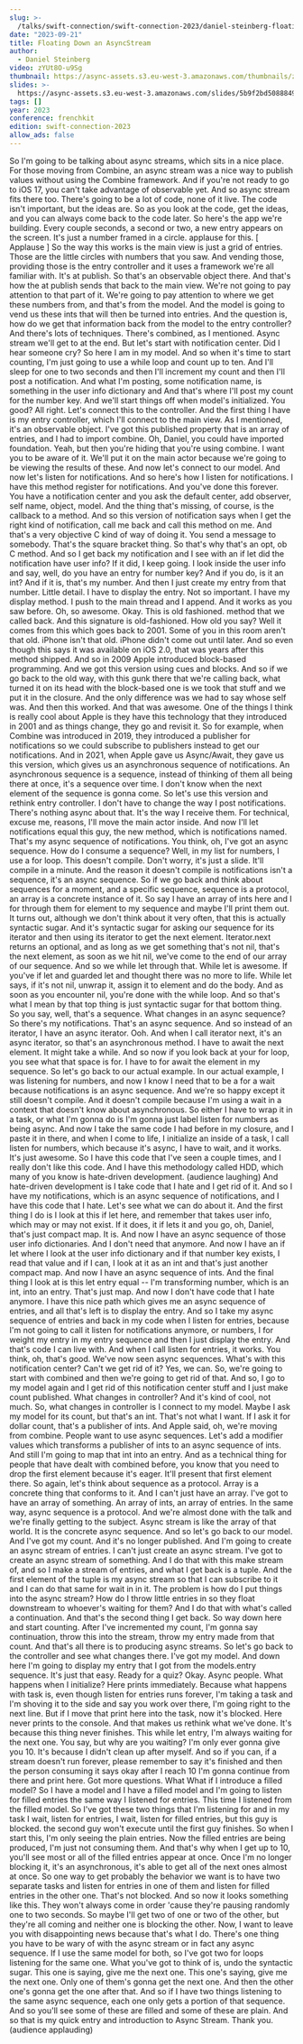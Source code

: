 ```yaml
---
slug: >-
  /talks/swift-connection/swift-connection-2023/daniel-steinberg-floating-down-an-asyncstream
date: "2023-09-21"
title: Floating Down an AsyncStream
author:
  - Daniel Steinberg
video: zYUt8O-u9Sg
thumbnail: https://async-assets.s3.eu-west-3.amazonaws.com/thumbnails/zYUt8O-u9Sg.jpg
slides: >-
  https://async-assets.s3.eu-west-3.amazonaws.com/slides/5b9f2bd5088849bbbeebebbf53df8f89/slides.pdf
tags: []
year: 2023
conference: frenchkit
edition: swift-connection-2023
allow_ads: false
---
```


So I'm going to be talking about async streams, which sits in a nice place.
For those moving from Combine, an async stream was a nice way to publish values without using the Combine framework.
And if you're not ready to go to iOS 17, you can't take advantage of observable yet.
And so async stream fits there too.
There's going to be a lot of code, none of it live.
The code isn't important, but the ideas are.
So as you look at the code, get the ideas, and you can always come back to the code later.
So here's the app we're building.
Every couple seconds, a second or two, a new entry appears on the screen.
It's just a number framed in a circle. applause for this. [ Applause ]
So the way this works is the main view is just a grid of entries. Those are the little circles with numbers that you saw. And vending those, providing those is the entry controller and it uses a framework we're all familiar with. It's at publish. So that's an observable object there. And that's how the at publish sends that back to the main view. We're not going to pay attention to that part of it. We're going to pay attention to where we get these numbers from, and that's from the model. And the model is going to vend us these ints that will then be turned into entries. And the question is, how do we get that information back from the model to the entry controller? And there's lots of techniques. There's combined, as I mentioned. Async stream we'll get to at the end. But let's start with notification center.
Did I hear someone cry?
So here I am in my model.
And so when it's time to start counting, I'm just going to use a while loop and count up to ten.
And I'll sleep for one to two seconds and then I'll increment my count and then I'll post a notification.
And what I'm posting, some notification name, is something in the user info dictionary and
And that's where I'll post my count for the number key.
And we'll start things off when model's initialized.
You good?
All right.
Let's connect this to the controller.
And the first thing I have is my entry controller, which I'll connect to the main view.
As I mentioned, it's an observable object.
I've got this published property that is an array of entries, and I had to import combine.
Oh, Daniel, you could have imported foundation.
Yeah, but then you're hiding that you're using combine.
I want you to be aware of it.
We'll put it on the main actor because we're going to be viewing the results of these.
And now let's connect to our model.
And now let's listen for notifications.
And so here's how I listen for notifications.
I have this method register for notifications.
And you've done this forever.
You have a notification center and you ask the default center, add observer, self name, object, model.
And the thing that's missing, of course, is the callback to a method.
And so this version of notification says when I get the right kind of notification, call me back and call this method on me.
And that's a very objective C kind of way of doing it.
You send a message to somebody.
That's the square bracket thing.
So that's why that's an opt, ob C method.
And so I get back my notification and I see with an if let did the notification have user info?
If it did, I keep going.
I look inside the user info and say, well, do you have an entry for number key?
And if you do, is it an int?
And if it is, that's my number.
And then I just create my entry from that number.
Little detail.
I have to display the entry.
Not so important.
I have my display method.
I push to the main thread and I append.
And it works as you saw before.
Oh, so awesome.
Okay.
This is old fashioned. method that we called back. And this signature is old-fashioned. How old you say? Well it comes from this which goes back to 2001. Some of you in this room aren't that old. iPhone isn't that old. iPhone didn't come out until later. And so even though this says it was available on iOS 2.0, that was years after this method shipped. And so in 2009 Apple introduced block-based programming.
And we got this version using cues and blocks.
And so if we go back to the old way, with this gunk there that we're calling back, what turned it on its head with the block-based one is we took that stuff and we put it in the closure.
And the only difference was we had to say whose self was.
And then this worked. And that was awesome.
One of the things I think is really cool about Apple is they have this technology that they introduced in 2001 and as things change, they go and revisit it.
So for example, when Combine was introduced in 2019, they introduced a publisher for notifications so we could subscribe to publishers instead to get our notifications.
And in 2021, when Apple gave us Async/Await, they gave us this version, which gives us an asynchronous sequence of notifications.
An asynchronous sequence is a sequence, instead of thinking of them all being there at once, it's a sequence over time.
I don't know when the next element of the sequence is gonna come.
So let's use this version and rethink entry controller.
I don't have to change the way I post notifications.
There's nothing async about that.
It's the way I receive them.
For technical, excuse me, reasons,
I'll move the main actor inside.
And now I'll let notifications equal this guy, the new method, which is notifications named.
That's my async sequence of notifications.
You think, oh, I've got an async sequence.
How do I consume a sequence?
Well, in my list for numbers, I use a for loop.
This doesn't compile.
Don't worry, it's just a slide.
It'll compile in a minute.
And the reason it doesn't compile is notifications isn't a sequence, it's an async sequence.
So if we go back and think about sequences for a moment, and a specific sequence, sequence is a protocol, an array is a concrete instance of it.
So say I have an array of ints here and I for through them for element to my sequence and maybe I'll print them out. It turns out, although we don't think about it very often, that this is actually syntactic sugar.
And it's syntactic sugar for asking our sequence for its iterator and then using its iterator to get the next element.
Iterator.next returns an optional, and as long as we get something that's not nil, that's the next element, as soon as we hit nil, we've come to the end of our array of our sequence.
And so we while let through that.
While let is awesome.
If you've if let and guarded let and thought there was no more to life.
While let says, if it's not nil, unwrap it, assign it to element and do the body.
And as soon as you encounter nil, you're done with the while loop.
And so that's what I mean by that top thing is just syntactic sugar for that bottom thing.
So you say, well, that's a sequence.
What changes in an async sequence?
So there's my notifications.
That's an async sequence.
And so instead of an iterator, I have an async iterator.
Ooh.
And when I call iterator next, it's an async iterator, so that's an asynchronous method.
I have to await the next element.
It might take a while.
And so now if you look back at your for loop, you see what that space is for.
I have to for await the element in my sequence.
So let's go back to our actual example.
In our actual example, I was listening for numbers, and now I know I need that to be a for a wait because notifications is an async sequence.
And we're so happy except it still doesn't compile.
And it doesn't compile because I'm using a wait in a context that doesn't know about asynchronous.
So either I have to wrap it in a task, or what I'm gonna do is I'm gonna just label listen for numbers as being async.
And now I take the same code I had before in my closure, and I paste it in there, and when I come to life,
I initialize an inside of a task,
I call listen for numbers, which because it's async,
I have to wait, and it works.
It's just awesome.
So I have this code that I've seen a couple times, and I really don't like this code.
And I have this methodology called HDD, which many of you know is hate-driven development.
(audience laughing)
And hate-driven development is I take code that I hate and I get rid of it.
And so I have my notifications, which is an async sequence of notifications, and I have this code that I hate.
Let's see what we can do about it.
And the first thing I do is I look at this if let here, and remember that takes user info, which may or may not exist.
If it does, it if lets it and you go, oh, Daniel, that's just compact map.
It is. And now I have an async sequence of those user info dictionaries.
And I don't need that anymore.
And now I have an if let where I look at the user info dictionary and if that number key exists,
I read that value and if I can, I look at it as an int and that's just another compact map.
And now I have an async sequence of ints.
And the final thing I look at is this let entry equal -- I'm transforming number, which is an int, into an entry.
That's just map.
And now I don't have code that I hate anymore.
I have this nice path which gives me an async sequence of entries, and all that's left is to display the entry.
And so I take my async sequence of entries and back in my code when I listen for entries, because I'm not going to call it listen for notifications anymore, or numbers, I for weight my entry in my entry sequence and then I just display the entry.
And that's code I can live with.
And when I call listen for entries, it works.
You think, oh, that's good.
We've now seen async sequences.
What's with this notification center?
Can't we get rid of it?
Yes, we can.
So, we're going to start with combined and then we're going to get rid of that.
And so, I go to my model again and I get rid of this notification center stuff and I just make count published.
What changes in controller?
And it's kind of cool, not much.
So, what changes in controller is I connect to my model.
Maybe I ask my model for its count, but that's an int.
That's not what I want.
If I ask it for dollar count, that's a publisher of ints.
And Apple said, oh, we're moving from combine.
People want to use async sequences.
Let's add a modifier values which transforms a publisher of ints to an async sequence of ints.
And still I'm going to map that int into an entry.
And as a technical thing for people that have dealt with combined before, you know that you need to drop the first element because it's eager.
It'll present that first element there.
So again, let's think about sequence as a protocol.
Array is a concrete thing that conforms to it.
And I can't just have an array.
I've got to have an array of something.
An array of ints, an array of entries.
In the same way, async sequence is a protocol.
And we're almost done with the talk and we're finally getting to the subject.
Async stream is like the array of that world.
It is the concrete async sequence.
And so let's go back to our model.
And I've got my count.
And it's no longer published.
And I'm going to create an async stream of entries.
I can't just create an async stream.
I've got to create an async stream of something.
And I do that with this make stream of, and so I make a stream of entries, and what I get back is a tuple.
And the first element of the tuple is my async stream so that I can subscribe to it and I can do that same for wait in in it.
The problem is how do I put things into the async stream?
How do I throw little entries in so they float downstream to whoever's waiting for them?
And I do that with what's called a continuation.
And that's the second thing I get back.
So way down here and start counting.
After I've incremented my count,
I'm gonna say continuation, throw this into the stream, throw my entry made from that count.
And that's all there is to producing async streams.
So let's go back to the controller and see what changes there.
I've got my model.
And down here I'm going to display my entry that I got from the models.entry sequence.
It's just that easy.
Ready for a quiz?
Okay. Async people.
What happens when I initialize?
Here prints immediately.
Because what happens with task is, even though listen for entries runs forever, I'm taking a task and I'm shoving it to the side and say you work over there, I'm going right to the next line. But if I move that print here into the task, now it's blocked. Here never prints to the console.
And that makes us rethink what we've done. It's because this thing never finishes. This while let entry, I'm always waiting for the next one. You say, but why are you waiting? I'm only ever gonna give you 10. It's because I didn't clean up after myself. And so if you can, if a stream doesn't run forever, please remember to say it's finished and then the person consuming it says okay after
I reach 10 I'm gonna continue from there and print here. Got more questions. What
What if I introduce a filled model?
So I have a model and I have a filled model and I'm going to listen for filled entries the same way I listened for entries.
This time I listened from the filled model.
So I've got these two things that I'm listening for and in my task I wait, listen for entries,
I wait, listen for filled entries, but this guy is blocked. the second guy won't execute until the first guy finishes.
So when I start this, I'm only seeing the plain entries.
Now the filled entries are being produced,
I'm just not consuming them.
And that's why when I get up to 10, you'll see most or all of the filled entries appear at once.
Once I'm no longer blocking it, it's an asynchronous, it's able to get all of the next ones almost at once.
So one way to get probably the behavior we want is to have two separate tasks and listen for entries in one of them and listen for filled entries in the other one.
That's not blocked.
And so now it looks something like this.
They won't always come in order
'cause they're pausing randomly one to two seconds.
So maybe I'll get two of one or two of the other, but they're all coming and neither one is blocking the other.
Now, I want to leave you with disappointing news because that's what I do.
There's one thing you have to be wary of with the async stream or in fact any async sequence. If I use the same model for both, so I've got two for loops listening for the same one.
What you've got to think of is, undo the syntactic sugar.
This one is saying, give me the next one.
This one's saying, give me the next one.
Only one of them's gonna get the next one.
And then the other one's gonna get the one after that.
And so if I have two things listening to the same async sequence, each one only gets a portion of that sequence.
And so you'll see some of these are filled and some of these are plain.
And so that is my quick entry and introduction to Async Stream.
Thank you.
(audience applauding)
